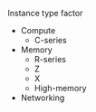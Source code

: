 
Instance type factor
- Compute
	- C-series
- Memory
	- R-series
	- Z
	- X
	- High-memory
- Networking